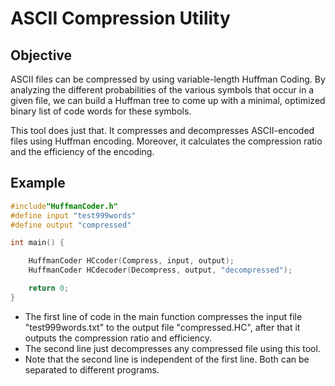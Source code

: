 # ASCII Compression Utility
## Objective
ASCII files can be compressed by using variable-length Huffman Coding. By analyzing the
different probabilities of the various symbols that occur in a given file, we can build a Huffman
tree to come up with a minimal, optimized binary list of code words for these symbols.

This tool does just that. It compresses and decompresses ASCII-encoded files using Huffman encoding.
Moreover, it calculates the compression ratio and the efficiency of the encoding.

## Example
```C
#include"HuffmanCoder.h"
#define input "test999words"
#define output "compressed"

int main() {

	HuffmanCoder HCcoder(Compress, input, output);
	HuffmanCoder HCdecoder(Decompress, output, "decompressed");

	return 0;
}
```
* The first line of code in the main function compresses the input file "test999words.txt" to the output file "compressed.HC", after that it outputs the compression ratio and efficiency.
* The second line just decompresses any compressed file using this tool.
* Note that the second line is independent of the first line. Both can be separated to different programs.

